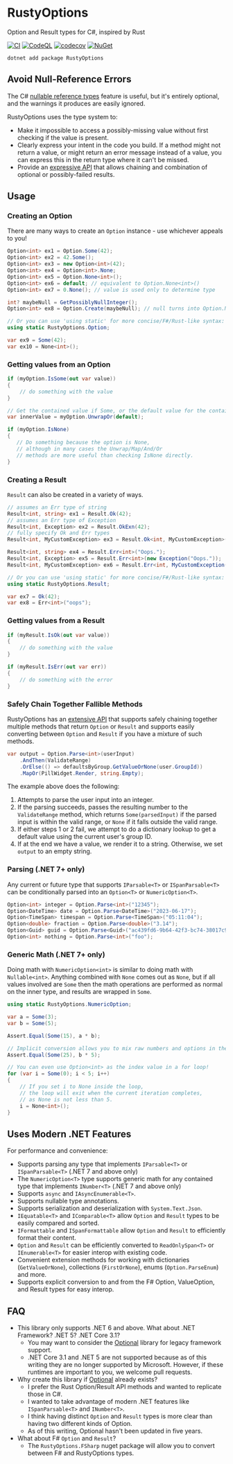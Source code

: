 # RustyOptions
Option and Result types for C#, inspired by Rust

[![CI](https://github.com/jtmueller/RustyOptions/actions/workflows/build-and-test.yml/badge.svg)](https://github.com/jtmueller/RustyOptions/actions/workflows/build-and-test.yml) 
[![CodeQL](https://github.com/jtmueller/RustyOptions/actions/workflows/codeql-analysis.yml/badge.svg)](https://github.com/jtmueller/RustyOptions/actions/workflows/codeql-analysis.yml) 
[![codecov](https://codecov.io/gh/jtmueller/RustyOptions/branch/main/graph/badge.svg?token=M81EJH4ZEI)](https://codecov.io/gh/jtmueller/RustyOptions)
[![NuGet](https://buildstats.info/nuget/RustyOptions)](https://www.nuget.org/packages/RustyOptions/)

```
dotnet add package RustyOptions
```

## Avoid Null-Reference Errors

The C# [nullable reference types](https://learn.microsoft.com/en-us/dotnet/csharp/nullable-references) feature is useful,
but it's entirely optional, and the warnings it produces are easily ignored.

RustyOptions uses the type system to:
 - Make it impossible to access a possibly-missing value without first checking if the value is present.
 - Clearly express your intent in the code you build. If a method might not return a value, or might return an error message instead of a value, you can express this in the return type where it can't be missed.
 - Provide an [expressive API](https://jtmueller.github.io/RustyOptions/api/RustyOptions.html) that allows chaining and combination of optional or possibly-failed results.

## Usage

### Creating an Option

There are many ways to create an `Option` instance - use whichever appeals to you!

```csharp
Option<int> ex1 = Option.Some(42);
Option<int> ex2 = 42.Some();
Option<int> ex3 = new Option<int>(42);
Option<int> ex4 = Option<int>.None;
Option<int> ex5 = Option.None<int>();
Option<int> ex6 = default; // equivalent to Option.None<int>()
Option<int> ex7 = 0.None(); // value is used only to determine type

int? maybeNull = GetPossiblyNullInteger();
Option<int> ex8 = Option.Create(maybeNull); // null turns into Option.None

// Or you can use 'using static' for more concise/F#/Rust-like syntax:
using static RustyOptions.Option;

var ex9 = Some(42);
var ex10 = None<int>();
```

### Getting values from an Option

```csharp
if (myOption.IsSome(out var value))
{
    // do something with the value
}

// Get the contained value if Some, or the default value for the contained type if None
var innerValue = myOption.UnwrapOr(default);

if (myOption.IsNone)
{
   // Do something because the option is None,
   // although in many cases the Unwrap/Map/And/Or
   // methods are more useful than checking IsNone directly.
}
```

### Creating a Result

`Result` can also be created in a variety of ways.

```csharp
// assumes an Err type of string
Result<int, string> ex1 = Result.Ok(42);
// assumes an Err type of Exception
Result<int, Exception> ex2 = Result.OkExn(42);
// fully specify Ok and Err types
Result<int, MyCustomException> ex3 = Result.Ok<int, MyCustomException>(42);

Result<int, string> ex4 = Result.Err<int>("Oops.");
Result<int, Exception> ex5 = Result.Err<int>(new Exception("Oops."));
Result<int, MyCustomException> ex6 = Result.Err<int, MyCustomException(someException);

// Or you can use 'using static' for more concise/F#/Rust-like syntax:
using static RustyOptions.Result;

var ex7 = Ok(42);
var ex8 = Err<int>("oops");
```

### Getting values from a Result

```csharp
if (myResult.IsOk(out var value))
{
    // do something with the value
}

if (myResult.IsErr(out var err))
{
    // do something with the error
}
```

### Safely Chain Together Fallible Methods

RustyOptions has an [extensive API](https://jtmueller.github.io/RustyOptions/api/RustyOptions.html) 
that supports safely chaining together multiple methods that return `Option` or `Result` 
and supports easily converting between `Option` and `Result` if you have a mixture of such methods.

```csharp
var output = Option.Parse<int>(userInput)
    .AndThen(ValidateRange)
    .OrElse(() => defaultsByGroup.GetValueOrNone(user.GroupId))
    .MapOr(PillWidget.Render, string.Empty);
```

The example above does the following:
 1. Attempts to parse the user input into an integer.
 2. If the parsing succeeds, passes the resulting number to the `ValidateRange` method, which returns `Some(parsedInput)`
    if the parsed input is within the valid range, or `None` if it falls outside the valid range.
 3. If either steps 1 or 2 fail, we attempt to do a dictionary lookup to get a default value using the current user's group ID.
 4. If at the end we have a value, we render it to a string. Otherwise, we set `output` to an empty string.

### Parsing (.NET 7+ only)

Any current or future type that supports `IParsable<T>` or `ISpanParsable<T>` can be conditionally parsed into an `Option<T>` or `NumericOption<T>`.

```csharp
Option<int> integer = Option.Parse<int>("12345");
Option<DateTime> date = Option.Parse<DateTime>("2023-06-17");
Option<TimeSpan> timespan = Option.Parse<TimeSpan>("05:11:04");
Option<double> fraction = Option.Parse<double>("3.14");
Option<Guid> guid = Option.Parse<Guid>("ac439fd6-9b64-42f3-bc74-38017c97b965");
Option<int> nothing = Option.Parse<int>("foo");
```

### Generic Math (.NET 7+ only)

Doing math with `NumericOption<int>` is similar to doing math with `Nullable<int>`. Anything combined with `None` comes out as `None`, but if all values involved are `Some` then the math operations are performed as normal on the inner type, and results are wrapped in `Some`.

```csharp
using static RustyOptions.NumericOption;

var a = Some(3);
var b = Some(5);

Assert.Equal(Some(15), a * b);

// Implicit conversion allows you to mix raw numbers and options in the same expression:
Assert.Equal(Some(25), b * 5);

// You can even use Option<int> as the index value in a for loop!
for (var i = Some(0); i < 5; i++)
{
    // If you set i to None inside the loop,
    // the loop will exit when the current iteration completes,
    // as None is not less than 5.
    i = None<int>();
}
```

## Uses Modern .NET Features

For performance and convenience:
 - Supports parsing any type that implements `IParsable<T>` or `ISpanParsable<T>` (.NET 7 and above only)
 - The `NumericOption<T>` type supports generic math for any contained type that implements `INumber<T>` (.NET 7 and above only)
 - Supports `async` and `IAsyncEnumerable<T>`.
 - Supports nullable type annotations.
 - Supports serialization and deserialization with `System.Text.Json`.
 - `IEquatable<T>` and `IComparable<T>` allow `Option` and `Result` types to be easily compared and sorted.
 - `IFormattable` and `ISpanFormattable` allow `Option` and `Result` to efficiently format their content.
 - `Option` and `Result` can be efficiently converted to `ReadOnlySpan<T>` or `IEnumerable<T>` for easier interop with existing code.
 - Convenient extension methods for working with dictionaries (`GetValueOrNone`), collections (`FirstOrNone`), enums (`Option.ParseEnum`) and more.
 - Supports explicit conversion to and from the F# Option, ValueOption, and Result types for easy interop.

## FAQ

  - This library only supports .NET 6 and above. What about .NET Framework? .NET 5? .NET Core 3.1?
    - You may want to consider the [Optional](https://github.com/nlkl/Optional) library for legacy framework support.
    - .NET Core 3.1 and .NET 5 are not supported because as of this writing they are no longer supported by Microsoft.
      However, if these runtimes are important to you, we welcome pull requests.
  - Why create this library if [Optional](https://github.com/nlkl/Optional) already exists?
    - I prefer the Rust Option/Result API methods and wanted to replicate those in C#.
    - I wanted to take advantage of modern .NET features like `ISpanParsable<T>` and `INumber<T>`.
    - I think having distinct `Option` and `Result` types is more clear than having two different kinds of Option.
    - As of this writing, Optional hasn't been updated in five years.
  - What about F# `Option` and `Result`?
    - The `RustyOptions.FSharp` nuget package will allow you to convert between F# and RustyOptions types.
